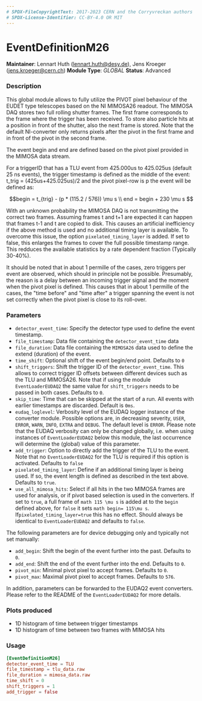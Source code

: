 ```yaml
---
# SPDX-FileCopyrightText: 2017-2023 CERN and the Corryvreckan authors
# SPDX-License-Identifier: CC-BY-4.0 OR MIT
---
```

# EventDefinitionM26
**Maintainer**: Lennart Huth (lennart.huth@desy.de), Jens Kroeger (jens.kroeger@cern.ch)
**Module Type**: *GLOBAL*
**Status**: Advanced

### Description
This global module allows to fully utilize the PIVOT pixel behaviour of the
EUDET type telescopes based on the NI MIMOSA26 readout. The MIMOSA DAQ stores two full rolling shutter frames.
The first frame corresponds to the frame where the trigger has been received. To store also particle hits at a position in front of the shutter, also the next frame is stored.
Note that the default NI-converter only returns pixels after the pivot in the first frame and in front of the pivot in the second frame. 

The event begin and
end are defined based on the  pivot pixel provided in the MIMOSA data
stream.

For a triggerID that has a TLU event from 425.000us to 425.025us (default
25 ns events), the trigger timestamp is defined as the middle of the event:
 t_trig = (425us+425.025us)/2
 and the pivot pixel-row is p the event will be defined as:

```math
begin = t_{trig} - (p * (115.2 / 576)) \mu s \\
end = begin + 230 \mu s

```
With an unknown probability the MIMOSA DAQ is not transmitting the correct two frames. Assuming frames t and t+1 are expected it can happen that frames t-1 and t are copied to disk.
This causes an artificial inefficiency if the above method is used and no additional timing layer is available. To overcome this issue, the option `pixelated_timing_layer` is added. If set to false, this enlarges the frames to cover the full possible timestamp range. This redduces the available statistics by a rate dependent fraction (Typically 30-40%).



It should be noted that in about 1 permille of the cases, zero triggers per event are
observed, which should in principle not be possible.
Presumably, the reason is a delay between an incoming trigger signal and the
moment when the pivot pixel is defined.
This causes that in about 1 permille of the cases, the "time before" and
"time after" a trigger spanning the event is not set correctly when the
pivot pixel is close to its roll-over.


### Parameters
* `detector_event_time`: Specify the detector type used to define the event timestamp.
* `file_timestamp`: Data file containing the `detector_event_time` data
* `file_duration`: Data file containing the  `MIMOSA26` data used to define the extend (duration) of the event.
* `time_shift`: Optional shift of the event begin/end point. Defaults to `0`
* `shift_triggers`: Shift the trigger ID of the `detector_event_time`. This allows to correct trigger ID offsets between different devices such as the TLU and MIMOSA26. Note that if using the module `EventLoaderEUDAQ2` the same value for `shift_triggers` needs to be passed in both cases. Defaults to `0`.
* `skip_time`: Time that can be skipped at the start of a run. All events with earlier timestamps are discarded. Default is `0ms`.
* `eudaq_loglevel`: Verbosity level of the EUDAQ logger instance of the converter module. Possible options are, in decreasing severity, `USER`, `ERROR`, `WARN`, `INFO`, `EXTRA` and `DEBUG`. The default level is `ERROR`. Please note that the EUDAQ verbosity can only be changed globally, i.e. when using instances of `EventLoaderEUDAQ2` below this module, the last occurrence will determine the (global) value of this parameter.
* `add_trigger`: Option to directly add the trigger of the TLU to the event. Note that no `EventLoaderEUDAQ2` for the TLU is required if this option is activated.  Defaults to `false`
* `pixelated_timing_layer`: Define if an additional timing layer is being used. If so, the event length is defined as described in the text above. Defaults to `true`.
* `use_all_mimosa_hits`: Select if all hits in the two MIMOSA frames are used for analysis, or if pivot based selection is used in the converters. If set to `true`, a full frame of `math 115 \mu s` is added at to the `begin` defined above, for `false` it sets `math begin= 115\mu s`.  If`pixelated_timing_layer=true` this has no effect.  Should always be identical to `EventLoaderEUDAQ2` and defaults to `false`.


The following parameters are for device debugging only and typically not set manually:
* `add_begin`: Shift the begin of the event further into the past. Defaults to `0`.
* `add_end`: Shift the end of the event further into the end. Defaults to `0`.
* `pivot_min`: Minimal pivot pixel to accept frames. Defaults to `0`.
* `pivot_max`: Maximal pivot pixel to accept frames. Defaults to `576`.


In addition, parameters can be forwarded to the EUDAQ2 event converters.
Please refer to the README of the `EventLoaderEUDAQ2` for more details.


### Plots produced
* 1D histogram of time between trigger timestamps
* 1D histogram of time between two frames with MIMOSA hits

### Usage
```toml
[EventDefinitionM26]
detector_event_time = TLU
file_timestamp = tlu_data.raw
file_duration = mimosa_data.raw
time_shift = 0
shift_triggers = 1
add_trigger = false
```
